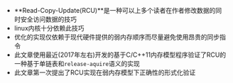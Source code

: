 - **Read-Copy-Update(RCU)**是一种可以上多个读者在作者修改数据的同时安全访问数据的技巧
- linux内核十分依赖此技巧
- 优化的实现仅依赖于现代硬件提供的弱内存顺序而尽量避免使用昂贵的同步指令
- 此文章使用最近(2017年左右)开发的基于C/C++11内存模型程序验证了RCU的一种基于单链表和``release-aquire``语义的实现
- 此文章第一次提出了RCU实现在弱内存模型下正确性的形式化验证